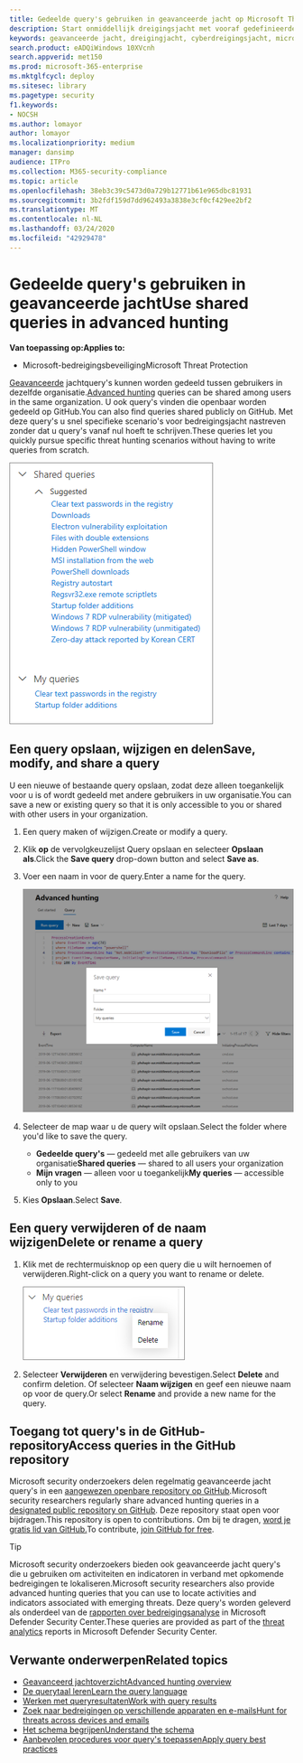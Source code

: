 ```yaml
---
title: Gedeelde query's gebruiken in geavanceerde jacht op Microsoft Threat Protection
description: Start onmiddellijk dreigingsjacht met vooraf gedefinieerde en gedeelde query's. Deel uw vragen met het publiek of uw organisatie.
keywords: geavanceerde jacht, dreigingjacht, cyberdreigingsjacht, microsoft threat protection, microsoft 365, mtp, m365, search, query, telemetrie, aangepaste detecties, schema, kusto, github repo, mijn zoekopdrachten, gedeelde query's
search.product: eADQiWindows 10XVcnh
search.appverid: met150
ms.prod: microsoft-365-enterprise
ms.mktglfcycl: deploy
ms.sitesec: library
ms.pagetype: security
f1.keywords:
- NOCSH
ms.author: lomayor
author: lomayor
ms.localizationpriority: medium
manager: dansimp
audience: ITPro
ms.collection: M365-security-compliance
ms.topic: article
ms.openlocfilehash: 38eb3c39c5473d0a729b12771b61e965dbc81931
ms.sourcegitcommit: 3b2fdf159d7dd962493a3838e3cf0cf429ee2bf2
ms.translationtype: MT
ms.contentlocale: nl-NL
ms.lasthandoff: 03/24/2020
ms.locfileid: "42929478"
---
```

# <a name="use-shared-queries-in-advanced-hunting"></a><span data-ttu-id="5355d-105">Gedeelde query's gebruiken in geavanceerde jacht</span><span class="sxs-lookup"><span data-stu-id="5355d-105">Use shared queries in advanced hunting</span></span>

<span data-ttu-id="5355d-106">**Van toepassing op:**</span><span class="sxs-lookup"><span data-stu-id="5355d-106">**Applies to:**</span></span>
- <span data-ttu-id="5355d-107">Microsoft-bedreigingsbeveiliging</span><span class="sxs-lookup"><span data-stu-id="5355d-107">Microsoft Threat Protection</span></span>



<span data-ttu-id="5355d-108">[Geavanceerde](advanced-hunting-overview.md) jachtquery's kunnen worden gedeeld tussen gebruikers in dezelfde organisatie.</span><span class="sxs-lookup"><span data-stu-id="5355d-108">[Advanced hunting](advanced-hunting-overview.md) queries can be shared among users in the same organization.</span></span> <span data-ttu-id="5355d-109">U ook query's vinden die openbaar worden gedeeld op GitHub.</span><span class="sxs-lookup"><span data-stu-id="5355d-109">You can also find queries shared publicly on GitHub.</span></span> <span data-ttu-id="5355d-110">Met deze query's u snel specifieke scenario's voor bedreigingsjacht nastreven zonder dat u query's vanaf nul hoeft te schrijven.</span><span class="sxs-lookup"><span data-stu-id="5355d-110">These queries let you quickly pursue specific threat hunting scenarios without having to write queries from scratch.</span></span>

![Afbeelding van gedeelde query's](../../media/advanced-hunting-shared-queries.png)

## <a name="save-modify-and-share-a-query"></a><span data-ttu-id="5355d-112">Een query opslaan, wijzigen en delen</span><span class="sxs-lookup"><span data-stu-id="5355d-112">Save, modify, and share a query</span></span>
<span data-ttu-id="5355d-113">U een nieuwe of bestaande query opslaan, zodat deze alleen toegankelijk voor u is of wordt gedeeld met andere gebruikers in uw organisatie.</span><span class="sxs-lookup"><span data-stu-id="5355d-113">You can save a new or existing query so that it is only accessible to you or shared with other users in your organization.</span></span> 

1. <span data-ttu-id="5355d-114">Een query maken of wijzigen.</span><span class="sxs-lookup"><span data-stu-id="5355d-114">Create or modify a query.</span></span> 

2. <span data-ttu-id="5355d-115">Klik **op** de vervolgkeuzelijst Query opslaan en selecteer **Opslaan als**.</span><span class="sxs-lookup"><span data-stu-id="5355d-115">Click the **Save query** drop-down button and select **Save as**.</span></span>
    
3. <span data-ttu-id="5355d-116">Voer een naam in voor de query.</span><span class="sxs-lookup"><span data-stu-id="5355d-116">Enter a name for the query.</span></span> 

   ![Afbeelding van het opslaan van een query](../../media/advanced-hunting-save-query.png)

4. <span data-ttu-id="5355d-118">Selecteer de map waar u de query wilt opslaan.</span><span class="sxs-lookup"><span data-stu-id="5355d-118">Select the folder where you'd like to save the query.</span></span>
    - <span data-ttu-id="5355d-119">**Gedeelde query's** — gedeeld met alle gebruikers van uw organisatie</span><span class="sxs-lookup"><span data-stu-id="5355d-119">**Shared queries** — shared to all users your organization</span></span>
    - <span data-ttu-id="5355d-120">**Mijn vragen** — alleen voor u toegankelijk</span><span class="sxs-lookup"><span data-stu-id="5355d-120">**My queries** — accessible only to you</span></span>
    
5. <span data-ttu-id="5355d-121">Kies **Opslaan**.</span><span class="sxs-lookup"><span data-stu-id="5355d-121">Select **Save**.</span></span> 

## <a name="delete-or-rename-a-query"></a><span data-ttu-id="5355d-122">Een query verwijderen of de naam wijzigen</span><span class="sxs-lookup"><span data-stu-id="5355d-122">Delete or rename a query</span></span>
1. <span data-ttu-id="5355d-123">Klik met de rechtermuisknop op een query die u wilt hernoemen of verwijderen.</span><span class="sxs-lookup"><span data-stu-id="5355d-123">Right-click on a query you want to rename or delete.</span></span>

    ![Afbeelding van verwijderquery](../../media/advanced_hunting_delete_rename.png)

2. <span data-ttu-id="5355d-125">Selecteer **Verwijderen** en verwijdering bevestigen.</span><span class="sxs-lookup"><span data-stu-id="5355d-125">Select **Delete** and confirm deletion.</span></span> <span data-ttu-id="5355d-126">Of selecteer **Naam wijzigen** en geef een nieuwe naam op voor de query.</span><span class="sxs-lookup"><span data-stu-id="5355d-126">Or select **Rename** and provide a new name for the query.</span></span>

## <a name="access-queries-in-the-github-repository"></a><span data-ttu-id="5355d-127">Toegang tot query's in de GitHub-repository</span><span class="sxs-lookup"><span data-stu-id="5355d-127">Access queries in the GitHub repository</span></span>  
<span data-ttu-id="5355d-128">Microsoft security onderzoekers delen regelmatig geavanceerde jacht query's in een [aangewezen openbare repository op GitHub](https://github.com/microsoft/MTP-AHQ).</span><span class="sxs-lookup"><span data-stu-id="5355d-128">Microsoft security researchers regularly share advanced hunting queries in a [designated public repository on GitHub](https://github.com/microsoft/MTP-AHQ).</span></span> <span data-ttu-id="5355d-129">Deze repository staat open voor bijdragen.</span><span class="sxs-lookup"><span data-stu-id="5355d-129">This repository is open to contributions.</span></span> <span data-ttu-id="5355d-130">Om bij te dragen, [word je gratis lid van GitHub.](https://github.com/)</span><span class="sxs-lookup"><span data-stu-id="5355d-130">To contribute, [join GitHub for free](https://github.com/).</span></span>

>[!tip]
><span data-ttu-id="5355d-131">Microsoft security onderzoekers bieden ook geavanceerde jacht query's die u gebruiken om activiteiten en indicatoren in verband met opkomende bedreigingen te lokaliseren.</span><span class="sxs-lookup"><span data-stu-id="5355d-131">Microsoft security researchers also provide advanced hunting queries that you can use to locate activities and indicators associated with emerging threats.</span></span> <span data-ttu-id="5355d-132">Deze query's worden geleverd als onderdeel van de [rapporten over bedreigingsanalyse](https://docs.microsoft.com/windows/security/threat-protection/microsoft-defender-atp/threat-analytics) in Microsoft Defender Security Center.</span><span class="sxs-lookup"><span data-stu-id="5355d-132">These queries are provided as part of the [threat analytics](https://docs.microsoft.com/windows/security/threat-protection/microsoft-defender-atp/threat-analytics) reports in Microsoft Defender Security Center.</span></span>

## <a name="related-topics"></a><span data-ttu-id="5355d-133">Verwante onderwerpen</span><span class="sxs-lookup"><span data-stu-id="5355d-133">Related topics</span></span>
- [<span data-ttu-id="5355d-134">Geavanceerd jachtoverzicht</span><span class="sxs-lookup"><span data-stu-id="5355d-134">Advanced hunting overview</span></span>](advanced-hunting-overview.md)
- [<span data-ttu-id="5355d-135">De querytaal leren</span><span class="sxs-lookup"><span data-stu-id="5355d-135">Learn the query language</span></span>](advanced-hunting-query-language.md)
- [<span data-ttu-id="5355d-136">Werken met queryresultaten</span><span class="sxs-lookup"><span data-stu-id="5355d-136">Work with query results</span></span>](advanced-hunting-query-results.md)
- [<span data-ttu-id="5355d-137">Zoek naar bedreigingen op verschillende apparaten en e-mails</span><span class="sxs-lookup"><span data-stu-id="5355d-137">Hunt for threats across devices and emails</span></span>](advanced-hunting-query-emails-devices.md)
- [<span data-ttu-id="5355d-138">Het schema begrijpen</span><span class="sxs-lookup"><span data-stu-id="5355d-138">Understand the schema</span></span>](advanced-hunting-schema-tables.md)
- [<span data-ttu-id="5355d-139">Aanbevolen procedures voor query's toepassen</span><span class="sxs-lookup"><span data-stu-id="5355d-139">Apply query best practices</span></span>](advanced-hunting-best-practices.md)
